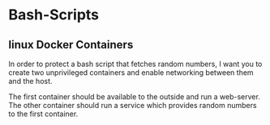# Bash-Scripts

## linux Docker Containers ##

In order to protect a bash script that fetches random numbers, I want you to create two unprivileged containers and enable networking between them and the host.

The first container should be available to the outside and run a web-server. The other container should run a service which provides random numbers to the first container.
